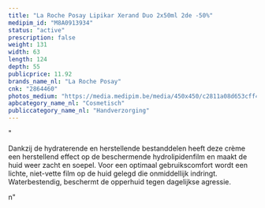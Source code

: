 ```yaml
---
title: "La Roche Posay Lipikar Xerand Duo 2x50ml 2de -50%"
medipim_id: "M8A0913934"
status: "active"
prescription: false
weight: 131
width: 63
length: 124
depth: 55
publicprice: 11.92
brands_name_nl: "La Roche Posay"
cnk: "2864460"
photos_medium: "https://media.medipim.be/media/450x450/c2811a08d653cff4e71c3e8884692d1684e906f5.jpg"
apbcategory_name_nl: "Cosmetisch"
publiccategory_name_nl: "Handverzorging"
---
```

"<p>Dankzij de hydraterende en herstellende bestanddelen heeft deze crème een herstellend effect op de beschermende hydrolipidenfilm en maakt de huid weer zacht en soepel. Voor een optimaal gebruikscomfort wordt een lichte, niet-vette film op de huid gelegd die onmiddellijk indringt. Waterbestendig, beschermt de opperhuid tegen dagelijkse agressie.</p>n"
